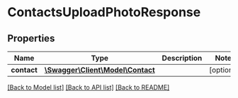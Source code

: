 # ContactsUploadPhotoResponse

## Properties
Name | Type | Description | Notes
------------ | ------------- | ------------- | -------------
**contact** | [**\Swagger\Client\Model\Contact**](Contact.md) |  | [optional] 

[[Back to Model list]](../README.md#documentation-for-models) [[Back to API list]](../README.md#documentation-for-api-endpoints) [[Back to README]](../README.md)

